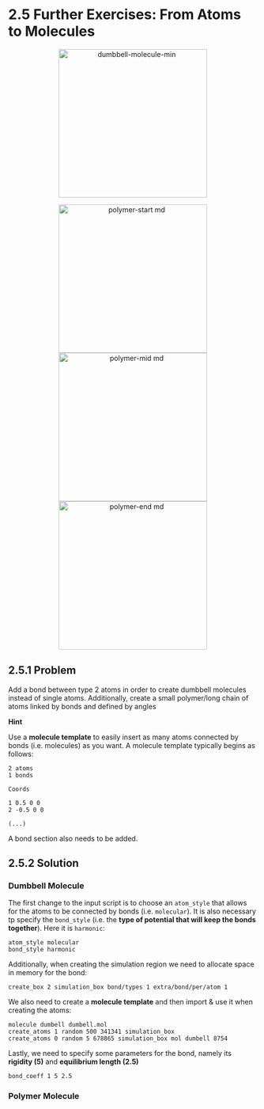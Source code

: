 # 2.5 Further Exercises: From Atoms to Molecules

<p align="center">
  <img src="https://github.com/c-vandenberg/lammps-tutorials/assets/60201356/272a447c-9639-4343-a5ce-61f009c66142", alt="dumbbell-molecule-min" width="300"/>
</p>

<p align="center">
  <img src="https://github.com/c-vandenberg/lammps-tutorials/assets/60201356/f5e9d1f1-5f44-4eab-bffd-2f3dba1278d2" alt="polymer-start md" width="300" />
  <img src="https://github.com/c-vandenberg/lammps-tutorials/assets/60201356/efe0ae66-5742-432c-b00d-ca2cc52260c7" alt="polymer-mid md" width="300" /> 
  <img src="https://github.com/c-vandenberg/lammps-tutorials/assets/60201356/29a578fb-97e3-4676-b100-3c9180fd0cfa" alt="polymer-end md" width="300" />
</p>

## 2.5.1 Problem
Add a bond between type 2 atoms in order to create dumbbell molecules instead of single atoms. Additionally, create a small polymer/long chain of atoms linked by bonds and defined by angles

**Hint**


Use a **molecule template** to easily insert as many atoms connected by bonds (i.e. molecules) as you want. A molecule template typically begins as follows:
```
2 atoms
1 bonds

Coords

1 0.5 0 0
2 -0.5 0 0

(...)
```
A bond section also needs to be added.

## 2.5.2 Solution

### Dumbbell Molecule

The first change to the input script is to choose an `atom_style` that allows for the atoms to be connected by bonds (i.e. `molecular`). It is also necessary tp specify the `bond_style` (i.e. the **type of potential that will keep the bonds together**). Here it is `harmonic`:
```
atom_style molecular
bond_style harmonic
```

Additionally, when creating the simulation region we need to allocate space in memory for the bond:
```
create_box 2 simulation_box bond/types 1 extra/bond/per/atom 1
```

We also need to create a **molecule template** and then import & use it when creating the atoms:
```
molecule dumbell dumbell.mol
create_atoms 1 random 500 341341 simulation_box
create_atoms 0 random 5 678865 simulation_box mol dumbell 8754
```

Lastly, we need to specify some parameters for the bond, namely its **rigidity (5)** and **equilibrium length (2.5)**
```
bond_coeff 1 5 2.5
```

### Polymer Molecule
